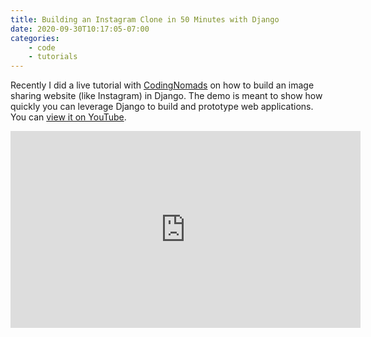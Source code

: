 ```yaml
---
title: Building an Instagram Clone in 50 Minutes with Django
date: 2020-09-30T10:17:05-07:00
categories:
    - code
    - tutorials
---
```


Recently I did a live tutorial with [CodingNomads](https://www.codingnomads.co)
on how to build an image sharing website (like Instagram) in Django. The demo
is meant to show how quickly you can leverage Django to build and prototype web
applications. You can [view it on YouTube](https://www.youtube.com/watch?v=7xahfqVN5ig).

<iframe width="560" height="315" src="https://www.youtube-nocookie.com/embed/7xahfqVN5ig" frameborder="0" allow="accelerometer; autoplay; clipboard-write; encrypted-media; gyroscope; picture-in-picture" allowfullscreen></iframe>

<!--more-->
